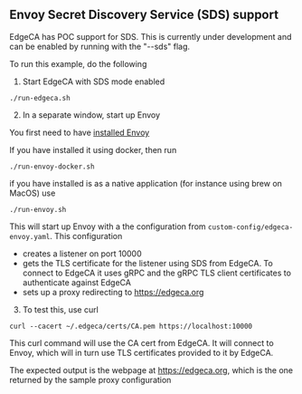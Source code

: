 ## Envoy Secret Discovery Service (SDS) support

EdgeCA has POC support for SDS. This is currently under development and can be enabled by running with the "--sds" flag.

To run this example, do the following

1. Start EdgeCA with SDS mode enabled

```
./run-edgeca.sh
```

2. In a separate window, start up Envoy

You first need to have [installed Envoy](https://www.envoyproxy.io/docs/envoy/latest/start/install)

If you have installed it using docker, then run

```
./run-envoy-docker.sh
```

if you have installed is as a native application (for instance using brew on MacOS) use

```
./run-envoy.sh
```

This will start up Envoy with a the configuration from `custom-config/edgeca-envoy.yaml`. This configuration
- creates a listener on port 10000
- gets the TLS certificate for the listener using SDS from EdgeCA. To connect to EdgeCA it uses gRPC and the gRPC TLS client certificates to authenticate against EdgeCA
- sets up a proxy redirecting to https://edgeca.org



3. To test this, use curl

```
curl --cacert ~/.edgeca/certs/CA.pem https://localhost:10000
```

This curl command will use the CA cert from EdgeCA. It will connect to Envoy, which will in turn use TLS certificates provided to it by EdgeCA.

The expected output is the webpage at https://edgeca.org, which is the one returned by the sample proxy configuration
